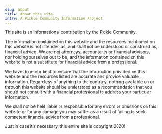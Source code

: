 ```yaml
---
slug: about
title: About this site
intro: A Pickle Community Information Project
---
```


This site is an informational contribution by the Pickle Community.

The information contained on this website and the resources mentioned on this website is not intended as, and shall not be understood or construed as, financial advice. We are not attorneys, accountants or financial advisors, nor holding ourselves out to be, and the information contained on this website is not a substitute for financial advice from a professional.

We have done our best to ensure that the information provided on this website and the resources listed are accurate and provide valuable information. Regardless of anything to the contrary, nothing available on or through this website should be understood as a recommendation that you should not consult with a financial professional to address your particular information.

We shall not be held liable or responsible for any errors or omissions on this website or for any damage you may suffer as a result of failing to seek competent financial advice from a professional.

Just in case it’s necessary, this entire site is copyright 2020!
